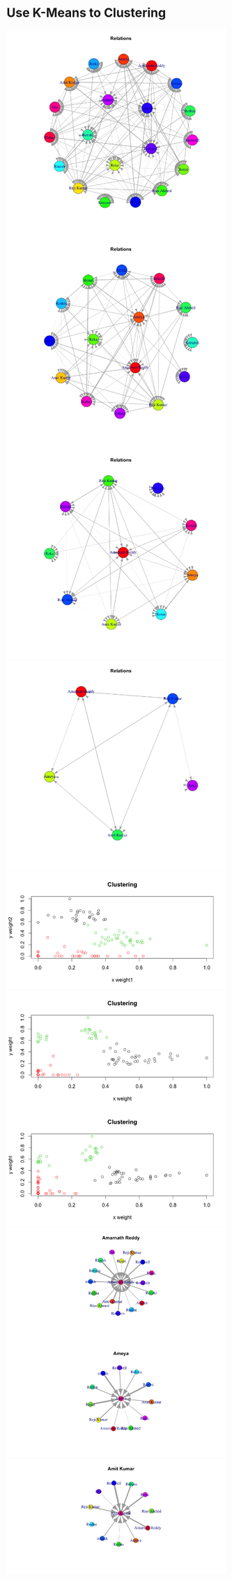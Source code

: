 # Use K-Means to Clustering

<img alt="k means" src="/img/relations20.png"/>

<img alt="k means" src="/img/relations15.png"/>

<img alt="k means" src="/img/relations10.png"/>

<img alt="k means" src="/img/relations5.png"/>

<img alt="k means" src="/img/clustering2.png"/>

<img alt="k means" src="/img/clustering3.png"/>

<img alt="k means" src="/img/clustering5.png"/>

<img alt="k means" src="/img/clustering6.png"/>

<img alt="k means" src="/img/clustering7.png"/>

<img alt="k means" src="/img/clustering8.png"/>
